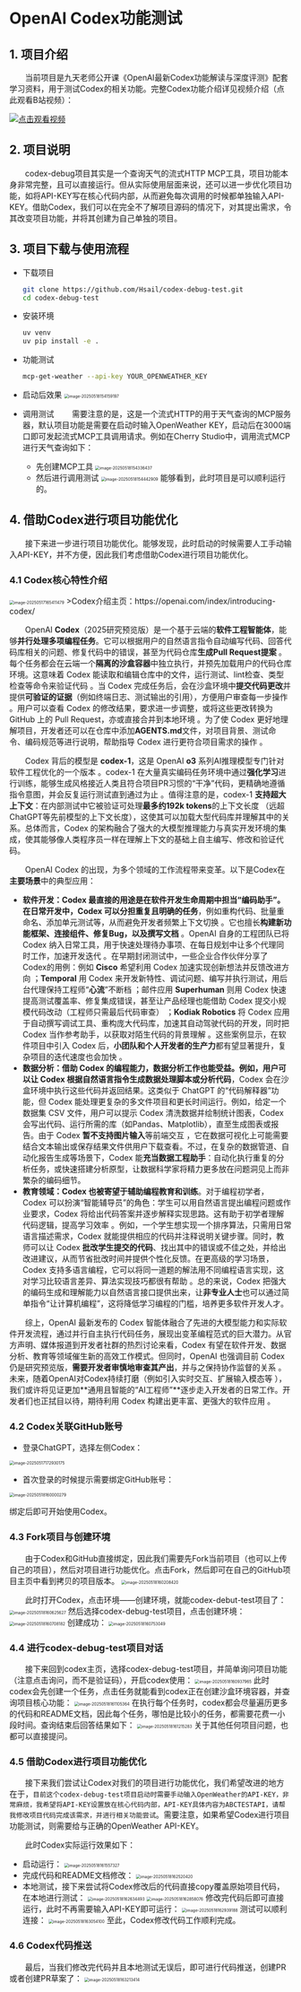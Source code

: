 # OpenAI Codex功能测试

## 1. 项目介绍
&emsp;&emsp;当前项目是九天老师公开课《OpenAI最新Codex功能解读与深度评测》配套学习资料，用于测试Codex的相关功能。完整Codex功能介绍详见视频介绍（点此观看B站视频）：

[![点击观看视频](https://ml2022.oss-cn-hangzhou.aliyuncs.com/img/a1d3cd02fb7803f345d78330ec7e399.png)](https://www.bilibili.com/video/BV1vkJwzcEis/)

## 2. 项目说明
&emsp;&emsp;codex-debug项目其实是一个查询天气的流式HTTP MCP工具，项目功能本身非常完整，且可以直接运行。但从实际使用层面来说，还可以进一步优化项目功能，如将API-KEY写在核心代码内部，从而避免每次调用的时候都单独输入API-KEY。借助Codex，我们可以在完全不了解项目源码的情况下，对其提出需求，令其改变项目功能，并将其创建为自己单独的项目。

## 3. 项目下载与使用流程
- 下载项目
  ```bash
  git clone https://github.com/Hsail/codex-debug-test.git
  cd codex-debug-test
  ```
- 安装环境
  ```bash
  uv venv
  uv pip install -e .
  ```
- 功能测试
  ```bash
  mcp-get-weather --api-key YOUR_OPENWEATHER_KEY
  ```
- 启动后效果
  <img src="https://ml2022.oss-cn-hangzhou.aliyuncs.com/img/image-20250518154159197.png" alt="image-20250518154159197" style="zoom:50%;" />

- 调用测试
  &emsp;&emsp;需要注意的是，这是一个流式HTTP的用于天气查询的MCP服务器，默认项目功能是需要在启动时输入OpenWeather KEY，启动后在3000端口即可发起流式MCP工具调用请求。例如在Cherry Studio中，调用流式MCP进行天气查询如下：
  - 先创建MCP工具
    <img src="https://ml2022.oss-cn-hangzhou.aliyuncs.com/img/image-20250518154336437.png" alt="image-20250518154336437" style="zoom:50%;" />
  - 然后进行调用测试
    <img src="https://ml2022.oss-cn-hangzhou.aliyuncs.com/img/image-20250518154442909.png" alt="image-20250518154442909" style="zoom:50%;" />
    能够看到，此时项目是可以顺利运行的。

## 4. 借助Codex进行项目功能优化
&emsp;&emsp;接下来进一步进行项目功能优化。能够发现，此时启动的时候需要人工手动输入API-KEY，并不方便，因此我们考虑借助Codex进行项目功能优化。
### 4.1 Codex核心特性介绍
<img src="https://ml2022.oss-cn-hangzhou.aliyuncs.com/img/image-20250517165411479.png" alt="image-20250517165411479" style="zoom:50%;" />
>Codex介绍主页：https://openai.com/index/introducing-codex/

&emsp;&emsp;OpenAI **Codex**（2025研究预览版）是一个基于云端的**软件工程智能体**，能够**并行处理多项编程任务**。它可以根据用户的自然语言指令自动编写代码、回答代码库相关的问题、修复代码中的错误，甚至为代码仓库**生成Pull Request提案**  。每个任务都会在云端一个**隔离的沙盒容器**中独立执行，并预先加载用户的代码仓库环境。这意味着 Codex 能读取和编辑仓库中的文件，运行测试、lint检查、类型检查等命令来验证代码  。当 Codex 完成任务后，会在沙盒环境中**提交代码更改**并提供**可验证的证据**（例如终端日志、测试输出的引用），方便用户审查每一步操作  。用户可以查看 Codex 的修改结果，要求进一步调整，或将这些更改转换为 GitHub 上的 Pull Request，亦或直接合并到本地环境 。为了使 Codex 更好地理解项目，开发者还可以在仓库中添加**AGENTS.md**文件，对项目背景、测试命令、编码规范等进行说明，帮助指导 Codex 进行更符合项目需求的操作 。

​&emsp;&emsp;Codex 背后的模型是 **codex-1**，这是 OpenAI **o3** 系列AI推理模型专门针对软件工程优化的一个版本 。codex-1 在大量真实编码任务环境中通过**强化学习**进行训练，能够生成风格接近人类且符合项目PR习惯的“干净”代码，更精确地遵循指令意图，并会反复运行测试直到通过为止  。值得注意的是，codex-1 **支持超大上下文**：在内部测试中它被验证可处理**最多约192k tokens**的上下文长度 （远超ChatGPT等先前模型的上下文长度），这使其可以加载大型代码库并理解其中的关系。总体而言，Codex 的架构融合了强大的大模型推理能力与真实开发环境的集成，使其能够像人类程序员一样在理解上下文的基础上自主编写、修改和验证代码。

​&emsp;&emsp;OpenAI Codex 的出现，为多个领域的工作流程带来变革。以下是Codex在**主要场景**中的典型应用：

- **软件开发：Codex 最直接的用途是在软件开发生命周期中担当“编码助手”。在日常开发中，Codex 可以分担重复且明确的任务**，例如重构代码、批量重命名、添加单元测试等，从而避免开发者频繁上下文切换 。它也擅长**构建新功能框架、连接组件、修复Bug，以及撰写文档** 。OpenAI 自身的工程团队已将 Codex 纳入日常工具，用于快速处理待办事项、在每日规划中让多个代理同时工作，加速开发迭代  。在早期封闭测试中，一些企业合作伙伴分享了Codex的用例：例如 **Cisco** 希望利用 Codex 加速实现创新想法并反馈改进方向 ；**Temporal** 用 Codex 来开发新特性、调试问题、编写并执行测试，用后台代理保持工程师“**心流**”不断档 ；邮件应用 **Superhuman** 则用 Codex 快速提高测试覆盖率、修复集成错误，甚至让产品经理也能借助 Codex 提交小规模代码改动（工程师只需最后代码审查） ；**Kodiak Robotics** 将 Codex 应用于自动撰写调试工具、重构庞大代码库，加速其自动驾驶代码的开发，同时把 Codex 当作参考助手，以获取对陌生代码的背景理解 。这些案例显示，在软件项目中引入 Codex 后，**小团队和个人开发者的生产力**都有望显著提升，复杂项目的迭代速度也会加快 。
- **数据分析：借助 Codex 的编程能力，数据分析工作也能受益。例如，用户可以让 Codex 根据自然语言指令生成数据处理脚本或分析代码**，Codex 会在沙盒环境中执行这些代码并返回结果。这类似于 ChatGPT 的“代码解释器”功能，但 Codex 能处理更复杂的多文件项目和更长时间运行。例如，给定一个数据集 CSV 文件，用户可以提示 Codex 清洗数据并绘制统计图表，Codex 会写出代码、运行所需的库（如Pandas、Matplotlib），直至生成图表或报告。由于 Codex **暂不支持图片输入**等前端交互 ，它在数据可视化上可能需要结合文本输出或保存结果文件供用户下载查看。不过，在复杂的数据管道、自动化报告生成等场景下，Codex 能**充当数据工程助手**：自动化执行重复的分析任务，或快速搭建分析原型，让数据科学家将精力更多放在问题洞见上而非繁杂的编码细节。
- **教育领域：Codex 也被寄望于辅助编程教育和训练**。对于编程初学者，Codex 可以扮演“智能辅导员”的角色：学生可以用自然语言提出编程问题或作业要求，Codex 将给出代码答案并逐步解释实现思路。这有助于初学者理解代码逻辑，提高学习效率 。例如，一个学生想实现一个排序算法，只需用日常语言描述需求，Codex 就能提供相应的代码并注释说明关键步骤。同时，教师可以让 Codex **批改学生提交的代码**、找出其中的错误或不佳之处，并给出改进建议，从而节省批改时间并提供个性化反馈。在更高级的学习场景，Codex 支持多语言编程，它可以将同一道题的解法用不同编程语言实现，这对学习比较语言差异、算法实现技巧都很有帮助  。总的来说，Codex 把强大的编码生成和理解能力以自然语言接口提供出来，让**非专业人士**也可以通过简单指令“让计算机编程”，这将降低学习编程的门槛，培养更多软件开发人才。

​&emsp;&emsp;综上，OpenAI 最新发布的 Codex 智能体融合了先进的大模型能力和实际软件开发流程，通过并行自主执行代码任务，展现出变革编程范式的巨大潜力。从官方声明、媒体报道到开发者社群的热烈讨论来看，Codex 有望在软件开发、数据分析、教育等领域催生新的高效工作模式。但同时，OpenAI 也强调目前 Codex 仍是研究预览版，**需要开发者审慎地审查其产出**，并与之保持协作监督的关系 。未来，随着OpenAI对Codex持续打磨（例如引入实时交互、扩展输入模态等  ），我们或许将见证更加**通用且智能的“AI工程师”**逐步走入开发者的日常工作。开发者们也正拭目以待，期待利用 Codex 构建出更丰富、更强大的软件应用 。

### 4.2 Codex关联GitHub账号
- 登录ChatGPT，选择左侧Codex：

<img src="https://ml2022.oss-cn-hangzhou.aliyuncs.com/img/image-20250517172930175.png" alt="image-20250517172930175" style="zoom:50%;" />

- 首次登录的时候提示需要绑定GitHub账号：

<img src="https://ml2022.oss-cn-hangzhou.aliyuncs.com/img/image-20250518160000279.png" alt="image-20250518160000279" style="zoom:50%;" />

绑定后即可开始使用Codex。

### 4.3 Fork项目与创建环境
​&emsp;&emsp;由于Codex和GitHub直接绑定，因此我们需要先Fork当前项目（也可以上传自己的项目），然后对项目进行功能优化。点击Fork，然后即可在自己的GitHub项目主页中看到拷贝的项目版本。
<img src="https://ml2022.oss-cn-hangzhou.aliyuncs.com/img/image-20250518160208420.png" alt="image-20250518160208420" style="zoom:50%;" />
  
​&emsp;&emsp;此时打开Codex，点击环境——创建环境，就能codex-debut-test项目了：
<img src="https://ml2022.oss-cn-hangzhou.aliyuncs.com/img/image-20250518160625627.png" alt="image-20250518160625627" style="zoom:50%;" />
然后选择codex-debug-test项目，点击创建环境：
<img src="https://ml2022.oss-cn-hangzhou.aliyuncs.com/img/image-20250518160708182.png" alt="image-20250518160708182" style="zoom:50%;" />
创建成功：
<img src="https://ml2022.oss-cn-hangzhou.aliyuncs.com/img/image-20250518160753049.png" alt="image-20250518160753049" style="zoom:50%;" />

### 4.4 进行codex-debug-test项目对话
​&emsp;&emsp;接下来回到codex主页，选择codex-debug-test项目，并简单询问项目功能（注意点击询问，而不是验证码），开启codex使用：
<img src="https://ml2022.oss-cn-hangzhou.aliyuncs.com/img/image-20250518160937965.png" alt="image-20250518160937965" style="zoom:50%;" />
此时codex会先创建一个任务，点击任务就能看到codex正在创建沙盒环境容器，并查询项目核心功能：
<img src="https://ml2022.oss-cn-hangzhou.aliyuncs.com/img/image-20250518161105364.png" alt="image-20250518161105364" style="zoom:50%;" />
在执行每个任务时，codex都会尽量遍历更多的代码和README文档，因此每个任务，哪怕是比较小的任务，都需要花费一小段时间。查询结束后回答结果如下：
<img src="https://ml2022.oss-cn-hangzhou.aliyuncs.com/img/image-20250518161215283.png" alt="image-20250518161215283" style="zoom:50%;" />
关于其他任何项目问题，也都可以直接提问。

### 4.5 借助Codex进行项目功能优化
​&emsp;&emsp;接下来我们尝试让Codex对我们的项目进行功能优化，我们希望改进的地方在于，`目前这个codex-debug-test项目启动时需要手动输入OpenWeather的API-KEY，非常麻烦，我希望将API-KEY设置放在核心代码内部，API-KEY具体内容为ABCTESTAPI，请帮我修改项目代码完成该需求，并进行相关功能尝试`。需要注意，如果希望Codex进行项目功能测试，则需要给与正确的OpenWeather API-KEY。

​&emsp;&emsp;此时Codex实际运行效果如下：
- 启动运行：
  <img src="https://ml2022.oss-cn-hangzhou.aliyuncs.com/img/image-20250518161557327.png" alt="image-20250518161557327" style="zoom:50%;" />
- 完成代码和README文档修改：
  <img src="https://ml2022.oss-cn-hangzhou.aliyuncs.com/img/image-20250518162520420.png" alt="image-20250518162520420" style="zoom:50%;" />
- 本地测试，接下来尝试将Codex修改后的代码直接copy覆盖原始项目代码，在本地进行测试：
  <img src="https://ml2022.oss-cn-hangzhou.aliyuncs.com/img/image-20250518162634493.png" alt="image-20250518162634493" style="zoom:50%;" />
  <img src="https://ml2022.oss-cn-hangzhou.aliyuncs.com/img/image-20250518162858076.png" alt="image-20250518162858076" style="zoom:50%;" />
  修改完代码后即可直接运行，此时不再需要输入API-KEY即可运行：
  <img src="https://ml2022.oss-cn-hangzhou.aliyuncs.com/img/image-20250518162939188.png" alt="image-20250518162939188" style="zoom:50%;" />
  测试可以顺利连接：
  <img src="https://ml2022.oss-cn-hangzhou.aliyuncs.com/img/image-20250518163054100.png" alt="image-20250518163054100" style="zoom:50%;" />
至此，Codex修改代码工作顺利完成。

### 4.6 Codex代码推送
​&emsp;&emsp;最后，当我们修改完代码并且本地测试无误后，即可进行代码推送，创建PR或者创建PR草案了：
<img src="https://ml2022.oss-cn-hangzhou.aliyuncs.com/img/image-20250518163213414.png" alt="image-20250518163213414" style="zoom:50%;" />
